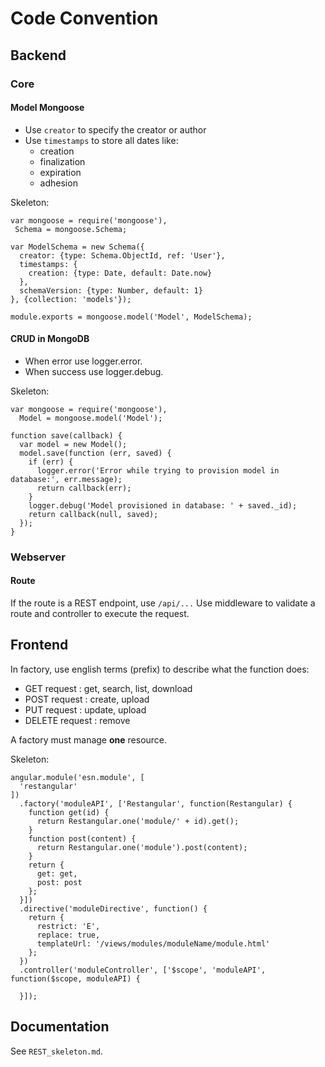 # Code Convention

## Backend

### Core

#### Model Mongoose

* Use `creator` to specify the creator or author
* Use `timestamps` to store all dates like:
    * creation
    * finalization
    * expiration
    * adhesion

Skeleton:

    var mongoose = require('mongoose'),
     Schema = mongoose.Schema;
    
    var ModelSchema = new Schema({
      creator: {type: Schema.ObjectId, ref: 'User'},
      timestamps: {
        creation: {type: Date, default: Date.now}
      },
      schemaVersion: {type: Number, default: 1}
    }, {collection: 'models'});
    
    module.exports = mongoose.model('Model', ModelSchema);


#### CRUD in MongoDB

* When error use logger.error.
* When success use logger.debug.

Skeleton:

    var mongoose = require('mongoose'),
      Model = mongoose.model('Model');

    function save(callback) {
      var model = new Model();
      model.save(function (err, saved) {
        if (err) {
          logger.error('Error while trying to provision model in database:', err.message);
          return callback(err);
        }
        logger.debug('Model provisioned in database: ' + saved._id);
        return callback(null, saved);
      });
    }


### Webserver

#### Route

If the route is a REST endpoint, use `/api/...`
Use middleware to validate a route and controller to execute the request.

## Frontend

In factory, use english terms (prefix) to describe what the function does:

* GET request    : get, search, list, download
* POST request   : create, upload
* PUT request    : update, upload
* DELETE request : remove

A factory must manage **one** resource.

Skeleton:

    angular.module('esn.module', [
      'restangular'
    ])
      .factory('moduleAPI', ['Restangular', function(Restangular) {
        function get(id) {
          return Restangular.one('module/' + id).get();
        }
        function post(content) {
          return Restangular.one('module').post(content);
        }
        return {
          get: get,
          post: post
        };
      }])
      .directive('moduleDirective', function() {
        return {
          restrict: 'E',
          replace: true,
          templateUrl: '/views/modules/moduleName/module.html'
        };
      })
      .controller('moduleController', ['$scope', 'moduleAPI', function($scope, moduleAPI) {
        
      }]);

## Documentation

See `REST_skeleton.md`.